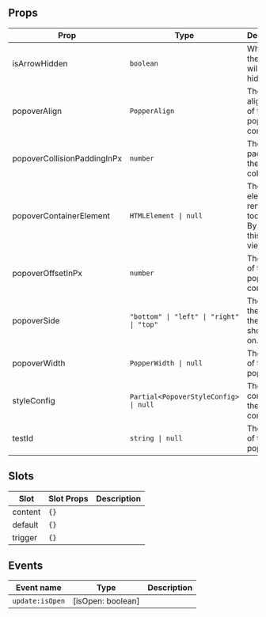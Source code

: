 <!-- This file is automatically generated, do not edit manually. -->

## Props

| Prop | Type | Description | Default |
| ---- | ---- | ----------- | ------- |
| isArrowHidden | `boolean` | When true, the arrow will be hidden. | `false` |
| popoverAlign | `PopperAlign` | The alignment of the popper content. | `"center"` |
| popoverCollisionPaddingInPx | `number` | The padding of the popper collision. | `10` |
| popoverContainerElement | `HTMLElement \| null` | The element to render the tooltip in. By default this is the viewport | `null` |
| popoverOffsetInPx | `number` | The offset of the popper content. | `10` |
| popoverSide | `"bottom" \| "left" \| "right" \| "top"` | The side of the trigger the tooltip should be on. | `"bottom"` |
| popoverWidth | `PopperWidth \| null` | The width of the popper. | `null` |
| styleConfig | `Partial<PopoverStyleConfig> \| null` | The style config of the component. | `null` |
| testId | `string \| null` | The test id of the popover. | `null` |


## Slots

| Slot | Slot Props | Description |
| --------- | ---- | ----------- |
| content | `{}` |  |
| default | `{}` |  |
| trigger | `{}` |  |


## Events

| Event name | Type | Description |
| ---------- | ---- | ----------- |
| `update:isOpen` | [isOpen: boolean] |  |

